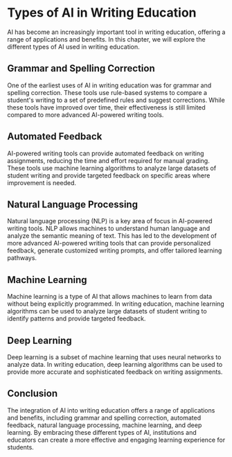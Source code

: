 Types of AI in Writing Education
===================================================================================

AI has become an increasingly important tool in writing education, offering a range of applications and benefits. In this chapter, we will explore the different types of AI used in writing education.

Grammar and Spelling Correction
-------------------------------

One of the earliest uses of AI in writing education was for grammar and spelling correction. These tools use rule-based systems to compare a student's writing to a set of predefined rules and suggest corrections. While these tools have improved over time, their effectiveness is still limited compared to more advanced AI-powered writing tools.

Automated Feedback
------------------

AI-powered writing tools can provide automated feedback on writing assignments, reducing the time and effort required for manual grading. These tools use machine learning algorithms to analyze large datasets of student writing and provide targeted feedback on specific areas where improvement is needed.

Natural Language Processing
---------------------------

Natural language processing (NLP) is a key area of focus in AI-powered writing tools. NLP allows machines to understand human language and analyze the semantic meaning of text. This has led to the development of more advanced AI-powered writing tools that can provide personalized feedback, generate customized writing prompts, and offer tailored learning pathways.

Machine Learning
----------------

Machine learning is a type of AI that allows machines to learn from data without being explicitly programmed. In writing education, machine learning algorithms can be used to analyze large datasets of student writing to identify patterns and provide targeted feedback.

Deep Learning
-------------

Deep learning is a subset of machine learning that uses neural networks to analyze data. In writing education, deep learning algorithms can be used to provide more accurate and sophisticated feedback on writing assignments.

Conclusion
----------

The integration of AI into writing education offers a range of applications and benefits, including grammar and spelling correction, automated feedback, natural language processing, machine learning, and deep learning. By embracing these different types of AI, institutions and educators can create a more effective and engaging learning experience for students.


